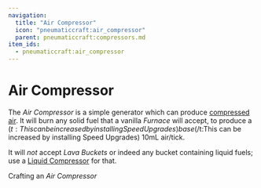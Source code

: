 ```yaml
---
navigation:
  title: "Air Compressor"
  icon: "pneumaticcraft:air_compressor"
  parent: pneumaticcraft:compressors.md
item_ids:
  - pneumaticcraft:air_compressor
---
```


# Air Compressor

The *Air Compressor* is a simple generator which can produce [compressed air](../pressure.md). It will burn any solid fuel that a vanilla *Furnace* will accept, to produce a <Color hex="#880">$(t:This can be increased by installing Speed Upgrades)base$(/t:This can be increased by installing Speed Upgrades)</Color> 10mL air/tick.

It will *not* accept *Lava Buckets* or indeed any bucket containing liquid fuels; use a [Liquid Compressor](./liquid_compressor.md) for that.

Crafting an *Air Compressor*

<Recipe id="pneumaticcraft:air_compressor" />

